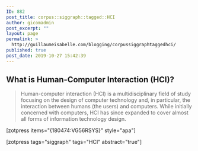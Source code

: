 ```yaml
---
ID: 882
post_title: corpus::siggraph::tagged::HCI
author: gicomadmin
post_excerpt: ""
layout: page
permalink: >
  http://guillaumeisabelle.com/blogging/corpussiggraphtaggedhci/
published: true
post_date: 2019-10-27 15:42:39
---
```

<!-- wp:heading -->

## **What is Human-Computer Interaction (HCI)?**

<!-- /wp:heading -->

<!-- wp:quote -->

<blockquote class="wp-block-quote">
  <p>
    Human-computer interaction (HCI) is a multidisciplinary field of study focusing on the design of computer technology and, in particular, the interaction between humans (the users) and computers. While initially concerned with computers, HCI has since expanded to cover almost all forms of information technology design.
  </p>
</blockquote>

<!-- /wp:quote -->

<!-- wp:shortcode --> [zotpress items="{180474:VG56RSYS}" style="apa"] 

<!-- /wp:shortcode -->

<!-- wp:paragraph -->

[zotpress tags="siggraph" tags="HCI" abstract="true"]  

<!-- /wp:paragraph -->